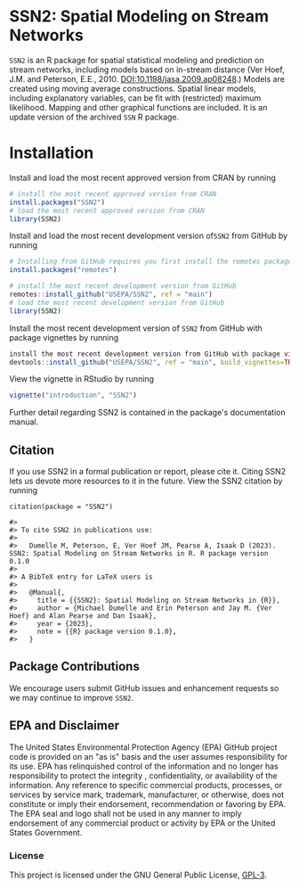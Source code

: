 # SSN2: Spatial Modeling on Stream Networks

`SSN2` is an R package for spatial statistical modeling and prediction on
stream networks, including models based on in-stream distance (Ver Hoef, J.M. and Peterson, E.E., 2010. <DOI:10.1198/jasa.2009.ap08248>.)
Models are created using moving average constructions. Spatial linear models,
including explanatory variables, can be fit with (restricted) maximum likelihood.
Mapping and other graphical functions are included. It is an update version of the
archived `SSN` R package.

# Installation

Install and load the most recent approved version from CRAN by running
```r
# install the most recent approved version from CRAN
install.packages("SSN2")
# load the most recent approved version from CRAN
library(SSN2)
```

Install and load the most recent development version of`SSN2` from GitHub by running
```r
# Installing from GitHub requires you first install the remotes package
install.packages("remotes")

# install the most recent development version from GitHub
remotes::install_github("USEPA/SSN2", ref = "main")
# load the most recent development version from GitHub
library(SSN2)
```

Install the most recent development version of `SSN2` from GitHub with package vignettes by running
```r
install the most recent development version from GitHub with package vignettes
devtools::install_github("USEPA/SSN2", ref = "main", build_vignettes=TRUE)
```

View the vignette in RStudio by running
```r
vignette("introduction", "SSN2")
```

Further detail regarding SSN2 is contained in the package's documentation manual. 

## Citation

If you use SSN2 in a formal publication or report, please cite it. Citing SSN2 lets us devote more resources to it in the future. View the SSN2 citation by running
```{r}
citation(package = "SSN2")
```

```
#> 
#> To cite SSN2 in publications use:
#> 
#>   Dumelle M, Peterson, E, Ver Hoef JM, Pearse A, Isaak D (2023). SSN2: Spatial Modeling on Stream Networks in R. R package version 0.1.0
#> 
#> A BibTeX entry for LaTeX users is
#> 
#>   @Manual{,
#>     title = {{SSN2}: Spatial Modeling on Stream Networks in {R}},
#>     author = {Michael Dumelle and Erin Peterson and Jay M. {Ver Hoef} and Alan Pearse and Dan Isaak},
#>     year = {2023},
#>     note = {{R} package version 0.1.0},
#>   }
```

## Package Contributions

We encourage users submit GitHub issues and enhancement requests so we may
continue to improve `SSN2`.

## EPA and Disclaimer

The United States Environmental Protection Agency (EPA) GitHub project code is provided on an "as is" basis and the user assumes responsibility for its use. EPA has relinquished control of the information and no longer has responsibility to protect the integrity , confidentiality, or availability of the information. Any reference to specific commercial products, processes, or services by service mark, trademark, manufacturer, or otherwise, does not constitute or imply their endorsement, recommendation or favoring by EPA. The EPA seal and logo shall not be used in any manner to imply endorsement of any commercial product or activity by EPA or the United States Government.

### License

This project is licensed under the GNU General Public License, [GPL-3](https://cran.r-project.org/web/licenses/GPL-3).
